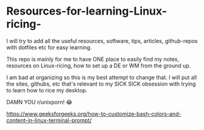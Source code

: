 # Resources-for-learning-Linux-ricing-
I will try to add all the useful resources, software, tips, articles, github-repos with dotfiles etc for easy learning. 

This repo is mainly for me to have ONE place to easily
find my notes, resources on Linux-ricing,
how to set up a DE or WM from the ground up.

I am bad at organizing so this is my best attempt
to change that. I will put all the sites, githubs, etc
that's relevant to my SICK SICK obsession with
trying to learn how to rice my desktop.

DAMN YOU r/unixporn! 😂



https://www.geeksforgeeks.org/how-to-customize-bash-colors-and-content-in-linux-terminal-prompt/
